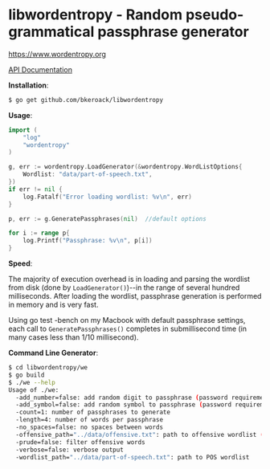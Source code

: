 libwordentropy - Random pseudo-grammatical passphrase generator
===============================================================

https://www.wordentropy.org

[API Documentation](http://godoc.org/github.com/bkeroack/libwordentropy)

**Installation**:

```bash
$ go get github.com/bkeroack/libwordentropy
```

**Usage**:

```go
import (
	"log"
	"wordentropy"
)

g, err := wordentropy.LoadGenerator(&wordentropy.WordListOptions{
	Wordlist: "data/part-of-speech.txt",
})
if err != nil {
	log.Fatalf("Error loading wordlist: %v\n", err)
}

p, err := g.GeneratePassphrases(nil)  //default options

for i := range p{
	log.Printf("Passphrase: %v\n", p[i])	
}
```

**Speed**:

The majority of execution overhead is in loading and parsing the wordlist from disk (done by ``LoadGenerator()``)--in the range of several hundred milliseconds. After loading the wordlist, passphrase generation is performed in memory and is very fast.

Using go test -bench on my Macbook with default passphrase settings, each call to ``GeneratePassphrases()`` completes in submillisecond time (in many cases less than 1/10 millisecond).

**Command Line Generator**:

```bash
$ cd libwordentropy/we
$ go build
$ ./we --help
Usage of ./we:
  -add_number=false: add random digit to passphrase (password requirement workaround)
  -add_symbol=false: add random symbol to passphrase (password requirement workaround)
  -count=1: number of passphrases to generate
  -length=4: number of words per passphrase
  -no_spaces=false: no spaces between words
  -offensive_path="../data/offensive.txt": path to offensive wordlist (optional)
  -prude=false: filter offensive words
  -verbose=false: verbose output
  -wordlist_path="../data/part-of-speech.txt": path to POS wordlist
```
